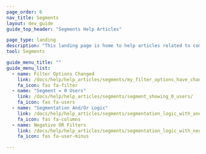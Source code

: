 ```yaml
---
page_order: 6
nav_title: Segments
layout: dev_guide
guide_top_header: "Segments Help Articles"

page_type: landing
description: "This landing page is home to help articles related to common Segments issues."
tool: Segments

guide_menu_title: ""
guide_menu_list:
  - name: Filter Options Changed
    link: /docs/help/help_articles/segments/my_filter_options_have_changed/
    fa_icon: fas fa-filter
  - name: "Segment = 0 Users"
    link: /docs/help/help_articles/segments/segment_showing_0_users/
    fa_icon: fas fa-users
  - name: "Segmentation And/Or Logic"
    link: /docs/help/help_articles/segments/segmentation_logic_with_and_or/
    fa_icon: fas fa-columns
  - name: Negative OR Filters
    link: /docs/help/help_articles/segments/segmentation_logic_with_negative_or_filters/
    fa_icon: fas fa-user-minus

---
```

